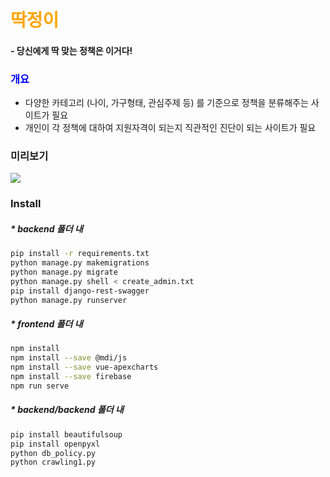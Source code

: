 # <span style="color:orange">딱정이</span>

#### - 당신에게 딱 맞는 정책은 이거다!



### <span style="color:blue">개요</span>

* 다양한 카테고리 (나이, 가구형태, 관심주제  등) 를 기준으로 정책을 분류해주는 사이트가 필요
* 개인이 각 정책에 대하여 지원자격이 되는지 직관적인 진단이 되는 사이트가 필요



### 미리보기

![](https://i.postimg.cc/90Fw8zzj/Kakao-Talk-20191104-175502365.png)





### Install

##### *  backend 폴더 내

```bash
pip install -r requirements.txt
python manage.py makemigrations
python manage.py migrate
python manage.py shell < create_admin.txt
pip install django-rest-swagger
python manage.py runserver
```



##### * frontend 폴더 내

```bash
npm install
npm install --save @mdi/js
npm install --save vue-apexcharts
npm install --save firebase
npm run serve
```



##### * backend/backend 폴더 내

```bash
pip install beautifulsoup
pip install openpyxl
python db_policy.py
python crawling1.py
```



